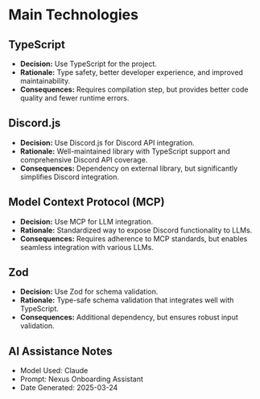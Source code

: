 # Main Technologies

## TypeScript

- **Decision:** Use TypeScript for the project.
- **Rationale:** Type safety, better developer experience, and improved maintainability.
- **Consequences:** Requires compilation step, but provides better code quality and fewer runtime errors.

## Discord.js

- **Decision:** Use Discord.js for Discord API integration.
- **Rationale:** Well-maintained library with TypeScript support and comprehensive Discord API coverage.
- **Consequences:** Dependency on external library, but significantly simplifies Discord integration.

## Model Context Protocol (MCP)

- **Decision:** Use MCP for LLM integration.
- **Rationale:** Standardized way to expose Discord functionality to LLMs.
- **Consequences:** Requires adherence to MCP standards, but enables seamless integration with various LLMs.

## Zod

- **Decision:** Use Zod for schema validation.
- **Rationale:** Type-safe schema validation that integrates well with TypeScript.
- **Consequences:** Additional dependency, but ensures robust input validation.

## AI Assistance Notes

- Model Used: Claude
- Prompt: Nexus Onboarding Assistant
- Date Generated: 2025-03-24
